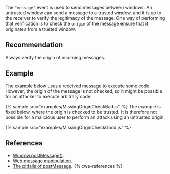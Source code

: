 The `"message"` event is used to send messages between windows. An untrusted window can send a message to a trusted window, and it is up to the receiver to verify the legitimacy of the message. One way of performing that verification is to check the `origin` of the message ensure that it originates from a trusted window.


## Recommendation
Always verify the origin of incoming messages.


## Example
The example below uses a received message to execute some code. However, the origin of the message is not checked, so it might be possible for an attacker to execute arbitrary code.

{% sample src="examples/MissingOriginCheckBad.js" %}
The example is fixed below, where the origin is checked to be trusted. It is therefore not possible for a malicious user to perform an attack using an untrusted origin.

{% sample src="examples/MissingOriginCheckGood.js" %}

## References
* [Window.postMessage()](https://developer.mozilla.org/en-US/docs/Web/API/Window/postMessage).
* [Web message manipulation](https://portswigger.net/web-security/dom-based/web-message-manipulation).
* [The pitfalls of postMessage](https://labs.detectify.com/2016/12/08/the-pitfalls-of-postmessage/).
{% cwe-references %}
